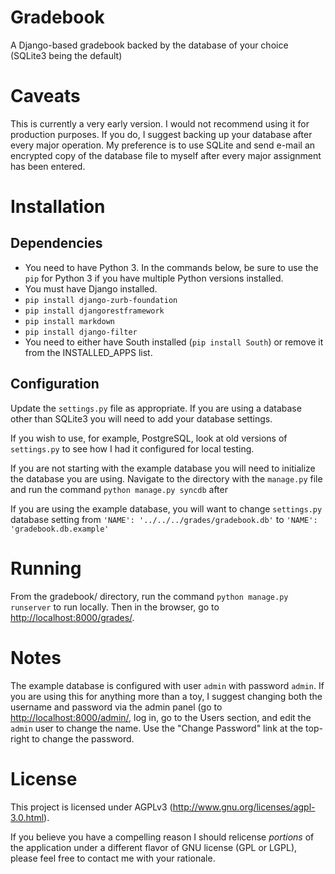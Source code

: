 Gradebook
=========

A Django-based gradebook backed by the database of your choice
(SQLite3 being the default)

Caveats
=======

This is currently a very early version. I would not recommend using it
for production purposes. If you do, I suggest backing up your database
after every major operation. My preference is to use SQLite and send
e-mail an encrypted copy of the database file to myself after every
major assignment has been entered.

Installation
============

Dependencies
------------

* You need to have Python 3. In the commands below, be sure to use the `pip` for Python 3 if you have multiple Python versions installed.
* You must have Django installed. 
* `pip install django-zurb-foundation`
* `pip install djangorestframework`
* `pip install markdown`
* `pip install django-filter`
* You need to either have South installed (`pip install South`) or remove it from the INSTALLED_APPS list.

Configuration
-------------

Update the `settings.py` file as appropriate. If you are using a
database other than SQLite3 you will need to add your database
settings.

If you wish to use, for example, PostgreSQL, look at old versions of
`settings.py` to see how I had it configured for local testing.

If you are not starting with the example database you will need to
initialize the database you are using. Navigate to the directory with
the `manage.py` file and run the command `python manage.py syncdb` after 

If you are using the example database, you will want to change
`settings.py` database setting from `'NAME': '../../../grades/gradebook.db'` to
`'NAME': 'gradebook.db.example'`

Running
=======

From the gradebook/ directory, run the command `python manage.py
runserver` to run locally. Then in the browser, go to
<http://localhost:8000/grades/>.

Notes
=====

The example database is configured with user `admin` with password
`admin`. If you are using this for anything more than a toy, I suggest
changing both the username and password via the admin panel (go to
<http://localhost:8000/admin/>, log in, go to the Users section, and
edit the `admin` user to change the name. Use the "Change Password"
link at the top-right to change the password.

License
=======

This project is licensed under AGPLv3
(http://www.gnu.org/licenses/agpl-3.0.html).

If you believe you have a compelling reason I should relicense
_portions_ of the application under a different flavor of GNU license
(GPL or LGPL), please feel free to contact me with your rationale.
